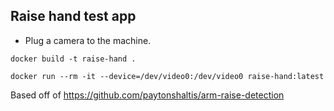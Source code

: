## Raise hand test app

- Plug a camera to the machine.

```
docker build -t raise-hand .

docker run --rm -it --device=/dev/video0:/dev/video0 raise-hand:latest
```

Based off of https://github.com/paytonshaltis/arm-raise-detection